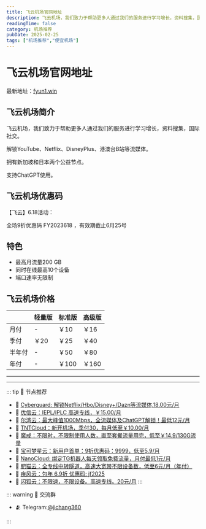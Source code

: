 ```yaml
---
title: 飞云机场官网地址
description: 飞云机场，我们致力于帮助更多人通过我们的服务进行学习增长，资料搜集，国际社交。
readingTime: false
category: 机场推荐
pubDate: 2025-02-25
tags: ["机场推荐","便宜机场"]
---
```


# 飞云机场官网地址

最新地址：[fyun1.win](https://a.suola.link/youxinyun)

## 飞云机场简介

飞云机场，我们致力于帮助更多人通过我们的服务进行学习增长，资料搜集，国际社交。

解锁YouTube、Netflix、DisneyPlus、港澳台B站等流媒体。

拥有新加坡和日本两个公益节点。

支持ChatGPT使用。

## 飞云机场优惠码

【飞云】6.18活动：

全场9折优惠码 FY2023618 ，有效期截止6月25号

## 特色

* 最高月流量200 GB
* 同时在线最高10个设备
* 端口速率无限制

## 飞云机场价格

||轻量版|标准版|高级版|
|----|----|----|----|
|月付|-|￥10|￥16|
|季付|￥20|￥25|￥40|
|半年付|-|￥50|￥80|
|年付|-|￥100|￥160|



---------
---------

::: tip 🎉 节点推荐
- 🚀 [Cyberguard: 解锁Netflix/Hbo/Disney+/Dazn等流媒体,18.00元/月](https://www.cyberguard.best/#/register?code=XsreC0T5)<br>
- 🚀 [优信云：IEPL/IPLC 高速专线，￥15.00/月](https://www.优信云.com/#/register?code=JRtE5uIV)<br>
- 🚀 [尔湾云：最大峰值1000Mbps，全流媒体及ChatGPT解锁！最低12元/月](https://erwan6.net/auth/register?code=BoObCd)<br>
- 🚀 [TNTCloud：新开机场，季付30，每月低至￥10.00/月](https://haibing822.tntvipaff.cc/#/register?code=GtjJVgml)<br>
- 🚀 [魔戒：不限时，不限制使用人数，直至套餐流量用完，低至￥14.9/130G流量](https://mojie.app/#/register?code=sSdtPtLo)<br>
- 🚀 [宝可梦星云：新用户首单：9折优惠码：9999，低至5.9/月 ](https://a.suola.link/pokemon)<br>
- 🚀 [NanoCloud: 绑定TG机器人每天领取免费流量，月付最低1元/月](https://edu.uodoo.bid/auth/register?code=JMiOQDHf)<br>
- 🚀 [肥猫云：全专线中转隧道，高速大宽带不限设备数，低至6元/月（年付）](https://fchb1188.fcvipaff.cc/register?aff=X1vZd2wf)<br>
- 🚀 [疾风云：包年 6.9折 优惠码: jf2025](https://homes.tr25.cn?code=ReCm)<br>
- 🚀 [闪狐云：不限速，不限设备。高速专线。20元/月](https://inv02.ffaff.cc/register?aff=WQApz2pv)
:::

::: warning  💬 交流群

- 🫂 Telegram:[@jichang360](https://t.me/jichang360)

:::
